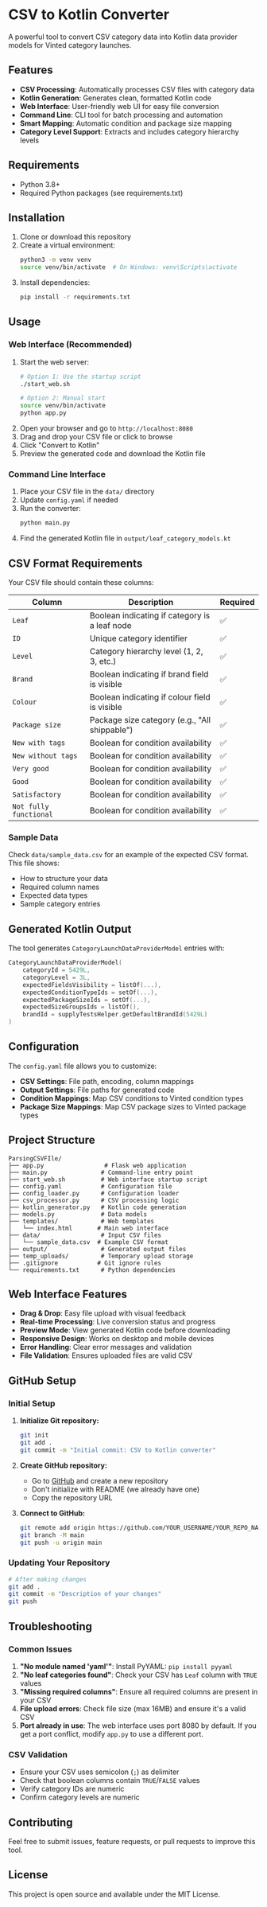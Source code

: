 # CSV to Kotlin Converter

A powerful tool to convert CSV category data into Kotlin data provider models for Vinted category launches.

## Features

- **CSV Processing**: Automatically processes CSV files with category data
- **Kotlin Generation**: Generates clean, formatted Kotlin code
- **Web Interface**: User-friendly web UI for easy file conversion
- **Command Line**: CLI tool for batch processing and automation
- **Smart Mapping**: Automatic condition and package size mapping
- **Category Level Support**: Extracts and includes category hierarchy levels

## Requirements

- Python 3.8+
- Required Python packages (see requirements.txt)

## Installation

1. Clone or download this repository
2. Create a virtual environment:
   ```bash
   python3 -m venv venv
   source venv/bin/activate  # On Windows: venv\Scripts\activate
   ```
3. Install dependencies:
   ```bash
   pip install -r requirements.txt
   ```

## Usage

### Web Interface (Recommended)

1. Start the web server:
   ```bash
   # Option 1: Use the startup script
   ./start_web.sh
   
   # Option 2: Manual start
   source venv/bin/activate
   python app.py
   ```
2. Open your browser and go to `http://localhost:8080`
3. Drag and drop your CSV file or click to browse
4. Click "Convert to Kotlin"
5. Preview the generated code and download the Kotlin file

### Command Line Interface

1. Place your CSV file in the `data/` directory
2. Update `config.yaml` if needed
3. Run the converter:
   ```bash
   python main.py
   ```
4. Find the generated Kotlin file in `output/leaf_category_models.kt`

## CSV Format Requirements

Your CSV file should contain these columns:

| Column | Description | Required |
|--------|-------------|----------|
| `Leaf` | Boolean indicating if category is a leaf node | ✅ |
| `ID` | Unique category identifier | ✅ |
| `Level` | Category hierarchy level (1, 2, 3, etc.) | ✅ |
| `Brand` | Boolean indicating if brand field is visible | ✅ |
| `Colour` | Boolean indicating if colour field is visible | ✅ |
| `Package size` | Package size category (e.g., "All shippable") | ✅ |
| `New with tags` | Boolean for condition availability | ✅ |
| `New without tags` | Boolean for condition availability | ✅ |
| `Very good` | Boolean for condition availability | ✅ |
| `Good` | Boolean for condition availability | ✅ |
| `Satisfactory` | Boolean for condition availability | ✅ |
| `Not fully functional` | Boolean for condition availability | ✅ |

### Sample Data

Check `data/sample_data.csv` for an example of the expected CSV format. This file shows:
- How to structure your data
- Required column names
- Expected data types
- Sample category entries

## Generated Kotlin Output

The tool generates `CategoryLaunchDataProviderModel` entries with:

```kotlin
CategoryLaunchDataProviderModel(
    categoryId = 5429L,
    categoryLevel = 3L,
    expectedFieldsVisibility = listOf(...),
    expectedConditionTypeIds = setOf(...),
    expectedPackageSizeIds = setOf(...),
    expectedSizeGroupsIds = listOf(),
    brandId = supplyTestsHelper.getDefaultBrandId(5429L)
)
```

## Configuration

The `config.yaml` file allows you to customize:

- **CSV Settings**: File path, encoding, column mappings
- **Output Settings**: File paths for generated code
- **Condition Mappings**: Map CSV conditions to Vinted condition types
- **Package Size Mappings**: Map CSV package sizes to Vinted package types

## Project Structure

```
ParsingCSVFIle/
├── app.py                 # Flask web application
├── main.py               # Command-line entry point
├── start_web.sh          # Web interface startup script
├── config.yaml           # Configuration file
├── config_loader.py      # Configuration loader
├── csv_processor.py      # CSV processing logic
├── kotlin_generator.py   # Kotlin code generation
├── models.py             # Data models
├── templates/            # Web templates
│   └── index.html       # Main web interface
├── data/                 # Input CSV files
│   └── sample_data.csv  # Example CSV format
├── output/               # Generated output files
├── temp_uploads/         # Temporary upload storage
├── .gitignore           # Git ignore rules
└── requirements.txt      # Python dependencies
```

## Web Interface Features

- **Drag & Drop**: Easy file upload with visual feedback
- **Real-time Processing**: Live conversion status and progress
- **Preview Mode**: View generated Kotlin code before downloading
- **Responsive Design**: Works on desktop and mobile devices
- **Error Handling**: Clear error messages and validation
- **File Validation**: Ensures uploaded files are valid CSV

## GitHub Setup

### Initial Setup

1. **Initialize Git repository:**
   ```bash
   git init
   git add .
   git commit -m "Initial commit: CSV to Kotlin converter"
   ```

2. **Create GitHub repository:**
   - Go to [GitHub](https://github.com) and create a new repository
   - Don't initialize with README (we already have one)
   - Copy the repository URL

3. **Connect to GitHub:**
   ```bash
   git remote add origin https://github.com/YOUR_USERNAME/YOUR_REPO_NAME.git
   git branch -M main
   git push -u origin main
   ```

### Updating Your Repository

```bash
# After making changes
git add .
git commit -m "Description of your changes"
git push
```

## Troubleshooting

### Common Issues

1. **"No module named 'yaml'"**: Install PyYAML: `pip install pyyaml`
2. **"No leaf categories found"**: Check your CSV has `Leaf` column with `TRUE` values
3. **"Missing required columns"**: Ensure all required columns are present in your CSV
4. **File upload errors**: Check file size (max 16MB) and ensure it's a valid CSV
5. **Port already in use**: The web interface uses port 8080 by default. If you get a port conflict, modify `app.py` to use a different port.

### CSV Validation

- Ensure your CSV uses semicolon (`;`) as delimiter
- Check that boolean columns contain `TRUE`/`FALSE` values
- Verify category IDs are numeric
- Confirm category levels are numeric

## Contributing

Feel free to submit issues, feature requests, or pull requests to improve this tool.

## License

This project is open source and available under the MIT License.

